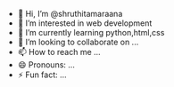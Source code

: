 - 👋 Hi, I’m @shruthitamaraana
- 👀 I’m interested in web development
- 🌱 I’m currently learning python,html,css
- 💞️ I’m looking to collaborate on ...
- 📫 How to reach me ...
- 😄 Pronouns: ...
- ⚡ Fun fact: ...

<!---
shruthitamaraana/shruthitamaraana is a ✨ special ✨ repository because its `README.md` (this file) appears on your GitHub profile.
You can click the Preview link to take a look at your changes.
--->
